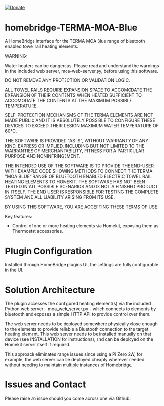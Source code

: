 [![Donate](https://badgen.net/badge/donate/paypal)](https://paypal.me/HomebridgeJ1mbo)

# homebridge-TERMA-MOA-Blue

A HomeBridge interface for the TERMA MOA Blue range of bluetooth enabled towel rail heating elements.


WARNING:

Water heaters can be dangerous. Please read and understand the warnings in the included web server,
moa-web-server.py, before using this software.

DO NOT REMOVE ANY PROTECTION OR VALIDATION LOGIC.

ALL TOWEL RAILS REQUIRE EXPANSION SPACE TO ACCOMODATE THE EXPANSION OF THEIR CONTENTS WHEN HEATED
SUFFICIENT TO ACCOMODATE THE CONTENTS AT THE MAXIMUM POSSIBLE TEMPERATURE.

SELF-PROTECTION MECHANISMS OF THE TERMA ELEMENTS ARE NOT MADE PUBLIC AND IT IS ABSOLUTELY POSSIBLE
TO CONFIGURE THESE DEVICES TO EXCEED THEIR DESIGN MAXIMUM WATER TEMPERATURE OF 60°C.

THE SOFTWARE IS PROVIDED "AS IS", WITHOUT WARRANTY OF ANY KIND, EXPRESS OR IMPLIED, INCLUDING BUT
NOT LIMITED TO THE WARRANTIES OF MERCHANTABILITY, FITNESS FOR A PARTICULAR PURPOSE AND
NONINFRINGEMENT.

THE INTENDED USE OF THE SOFTWARE IS TO PROVIDE THE END-USER WITH EXAMPLE CODE SHOWING METHODS TO
CONNECT THE TERMA "MOA BLUE" RANGE OF BLUETOOTH ENABLED ELECTRIC TOWEL RAIL HEATING ELEMENTS TO
HOMEKIT. THE SOFTWARE HAS NOT BEEN TESTED IN ALL POSSIBLE SCENARIOS AND IS NOT A FINISHED PRODUCT
IN ITSELF. THE END USER IS RESPONSIBLE FOR TESTING THE COMPLETE SYSTEM AND ALL LIABILITY ARISING
FROM ITS USE.

BY USING THIS SOFTWARE, YOU ARE ACCEPTING THESE TERMS OF USE.


Key features:

- Control of one or more heating elements via Homekit, exposing them as Thermostat accessories.


# Plugin Configuration

Installed through HomeBridge plugins UI, the settings are fully configurable in the UI.


# Solution Architecture

The plugin accesses the configured heating element(s) via the included Python web server - moa_web_server.py - which connects to elements by bluetooth and exposes a simple HTTP API to provide control over them.

The web server needs to be deployed somewhere physically close enough to the elements to provide reliable a Bluetooth connection to the target heating element. This web server needs to be installed manually on that device (see INSTALLATION for instructions), and can be deployed on the Homekit server itself if required.

This approach eliminates range issues since using a Pi Zero 2W, for example, the web server can be deployed cheaply wherever needed without needing to maintain multiple instances of Homebridge.

# Issues and Contact

Please raise an issue should you come across one via Github.

